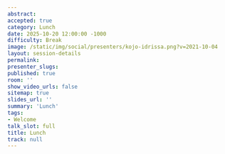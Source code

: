 ```yaml
---
abstract:
accepted: true
category: Lunch
date: 2025-10-20 12:00:00 -1000
difficulty: Break
image: /static/img/social/presenters/kojo-idrissa.png?v=2021-10-04
layout: session-details
permalink:
presenter_slugs:
published: true
room: ''
show_video_urls: false
sitemap: true
slides_url: ''
summary: 'Lunch'
tags:
- Welcome
talk_slot: full
title: Lunch
track: null
---
```


